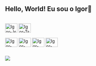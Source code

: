 ## Hello, World! Eu sou o Igor👋

<div style="display: inline_block"><br>
  <img align="center" alt="Igor-Js" height="30" width="40" src="https://cdn.jsdelivr.net/gh/devicons/devicon/icons/javascript/javascript-original.svg">
  <img align="center" alt="Igor-Ts" height="30" width="40" src="https://cdn.jsdelivr.net/gh/devicons/devicon/icons/typescript/typescript-original.svg">
</div>
<br>
<div>
  <img align="center" alt="Igor-MongoDB" height="30" width="40" src="https://cdn.jsdelivr.net/gh/devicons/devicon/icons/mongodb/mongodb-original.svg">
  <img align="center" alt="Igor-Express" height="30" width="40" src="https://cdn.jsdelivr.net/gh/devicons/devicon/icons/express/express-original.svg">
  <img align="center" alt="Igor-React" height="30" width="40" src="https://cdn.jsdelivr.net/gh/devicons/devicon/icons/react/react-original.svg">
  <img align="center" alt="Igor-NodeJS" height="30" width="40" src="https://cdn.jsdelivr.net/gh/devicons/devicon/icons/nodejs/nodejs-original.svg">
</div>

##

<div>
  <a href="https://linkedin.com/in/igor-oliveira-da-silva-449896268" target="_blank"><img src="https://img.shields.io/badge/LinkedIn-0077B5?style=for-the-badge&logo=linkedin&logoColor=white"></a>
</div>
